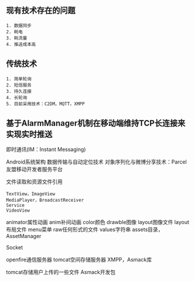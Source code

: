 ## 现有技术存在的问题

    1. 数据同步
    2. 耗电
    3. 耗流量
    4. 推送成本高
    
## 传统技术

    1. 简单轮询
    2. 短信服务
    3. 持久连接
    4. 长轮询
    5. 目前采用技术：C2DM，MQTT，XMPP
    
## 基于AlarmManager机制在移动端维持TCP长连接来实现实时推送

即时通讯(IM：Instant Messaging)

Android系统架构
数据传输与自动定位技术
对象序列化与微博分享技术：Parcel
友盟移动开发者服务平台

文件读取和资源文件引用

    TextView，ImageView
    MediaPlayer，BroadcastReceiver
    Service
    VideoView
    
animator属性动画
anim补间动画
color颜色
drawble图像
layout图像文件
layout布局文件
menu菜单
raw任何形式的文件
values字符串
assets目录，AssetManager

Socket

openfire通信服务器
tomcat空间存储服务器
XMPP，Asmack库

tomcat存储用户上传的一些文件
Asmack开发包
